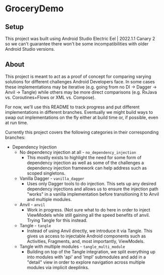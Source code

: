 # GroceryDemo

## Setup

This project was built using Android Studio Electric Eel | 2022.1.1 Canary 2 so we can't guarantee there won't be some incompatibilities
with older Android Studio versions.

## About

This project is meant to act as a proof of concept for comparing varying solutions for different challenges Android Developers face.
In some cases these implementations may be iterative (e.g. going from no DI -> Dagger -> Anvil -> Tangle) while others may be more
direct comparisons (e.g. RxJava vs. Coroutines+Flows or XML vs. Compose).

For now, we'll use this README to track progress and put different implementations in different branches. Eventually we might build ways
to swap out implementations on the fly either at build time or, if possible, even at run time.

Currently this project covers the following categories in their corresponding branches:

* Dependency Injection 
    * No dependency injection at all - `no_dependency_injection`
      * This mostly exists to highlight the need for some form of dependency injection as well as some of the challenges a dependency 
        injection framework can help address such as scoped singletons.
    * Vanilla Dagger - `vanilla_dagger`
      * Uses only Dagger tools to do injection. This sets up any desired dependency injections and allows us to ensure the injection path
        "works" in a vanilla implementation before transitioning it to Anvil and multiple modules.
    * Anvil - `anvil`
      * Work in progress. (Not sure what to do here in order to inject ViewModels while still gaining all the speed benefits of anvil.
        Trying Tangle for this instead.
    * Tangle - `tangle`
      * Instead of using Anvil directly, we introduce it via Tangle. This gives us access to injectable Android components such as
        Activities, Fragments, and, most importantly, ViewModels.
    * Tangle with multiple modules - `tangle_multi_module`
      * Building on top of the Tangle integration, we split everything up into modules with 'api' and 'impl' submodules and add in a "detail"
        view in order to explore navigation across multiple modules via implicit deeplinks.
  
        
